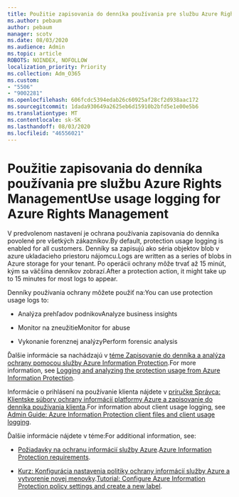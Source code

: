 ```yaml
---
title: Použitie zapisovania do denníka používania pre službu Azure Rights Management
ms.author: pebaum
author: pebaum
manager: scotv
ms.date: 08/03/2020
ms.audience: Admin
ms.topic: article
ROBOTS: NOINDEX, NOFOLLOW
localization_priority: Priority
ms.collection: Adm_O365
ms.custom:
- "5506"
- "9002281"
ms.openlocfilehash: 606fcdc5394edab26c60925af28cf2d938aac172
ms.sourcegitcommit: 1dada930649a2625eb6d15910b2bfd5e1e00e5b6
ms.translationtype: MT
ms.contentlocale: sk-SK
ms.lasthandoff: 08/03/2020
ms.locfileid: "46556021"
---
```

# <a name="use-usage-logging-for-azure-rights-management"></a><span data-ttu-id="19eb4-102">Použitie zapisovania do denníka používania pre službu Azure Rights Management</span><span class="sxs-lookup"><span data-stu-id="19eb4-102">Use usage logging for Azure Rights Management</span></span>

<span data-ttu-id="19eb4-103">V predvolenom nastavení je ochrana používania zapisovania do denníka povolené pre všetkých zákazníkov.</span><span class="sxs-lookup"><span data-stu-id="19eb4-103">By default, protection usage logging is enabled for all customers.</span></span> <span data-ttu-id="19eb4-104">Denníky sa zapisujú ako séria objektov blob v azure ukladacieho priestoru nájomcu.</span><span class="sxs-lookup"><span data-stu-id="19eb4-104">Logs are written as a series of blobs in Azure storage for your tenant.</span></span> <span data-ttu-id="19eb4-105">Po operácii ochrany môže trvať až 15 minút, kým sa väčšina denníkov zobrazí.</span><span class="sxs-lookup"><span data-stu-id="19eb4-105">After a protection action, it might take up to 15 minutes for most logs to appear.</span></span>

<span data-ttu-id="19eb4-106">Denníky používania ochrany môžete použiť na:</span><span class="sxs-lookup"><span data-stu-id="19eb4-106">You can use protection usage logs to:</span></span>

- <span data-ttu-id="19eb4-107">Analýza prehľadov podnikov</span><span class="sxs-lookup"><span data-stu-id="19eb4-107">Analyze business insights</span></span>

- <span data-ttu-id="19eb4-108">Monitor na zneužitie</span><span class="sxs-lookup"><span data-stu-id="19eb4-108">Monitor for abuse</span></span>

- <span data-ttu-id="19eb4-109">Vykonanie forenznej analýzy</span><span class="sxs-lookup"><span data-stu-id="19eb4-109">Perform forensic analysis</span></span>

<span data-ttu-id="19eb4-110">Ďalšie informácie sa nachádzajú v [téme Zapisovanie do denníka a analýza ochrany pomocou služby Azure Information Protection](https://docs.microsoft.com/azure/information-protection/log-analyze-usage).</span><span class="sxs-lookup"><span data-stu-id="19eb4-110">For more information, see [Logging and analyzing the protection usage from Azure Information Protection](https://docs.microsoft.com/azure/information-protection/log-analyze-usage).</span></span>

<span data-ttu-id="19eb4-111">Informácie o prihlásení na používanie klienta nájdete v [príručke Správca: Klientske súbory ochrany informácií platformy Azure a zapisovanie do denníka používania klienta](https://docs.microsoft.com/azure/information-protection/rms-client/client-admin-guide-files-and-logging).</span><span class="sxs-lookup"><span data-stu-id="19eb4-111">For information about client usage logging, see [Admin Guide: Azure Information Protection client files and client usage logging](https://docs.microsoft.com/azure/information-protection/rms-client/client-admin-guide-files-and-logging).</span></span>

<span data-ttu-id="19eb4-112">Ďalšie informácie nájdete v téme:</span><span class="sxs-lookup"><span data-stu-id="19eb4-112">For additional information, see:</span></span>

- <span data-ttu-id="19eb4-113">[Požiadavky na ochranu informácií služby Azure](https://docs.microsoft.com/azure/information-protection/get-started/requirements).</span><span class="sxs-lookup"><span data-stu-id="19eb4-113">[Azure Information Protection requirements](https://docs.microsoft.com/azure/information-protection/get-started/requirements).</span></span>
    
- <span data-ttu-id="19eb4-114">[Kurz: Konfigurácia nastavenia politiky ochrany informácií služby Azure a vytvorenie novej menovky](https://docs.microsoft.com/azure/information-protection/get-started/infoprotect-quick-start-tutorial).</span><span class="sxs-lookup"><span data-stu-id="19eb4-114">[Tutorial: Configure Azure Information Protection policy settings and create a new label](https://docs.microsoft.com/azure/information-protection/get-started/infoprotect-quick-start-tutorial).</span></span>